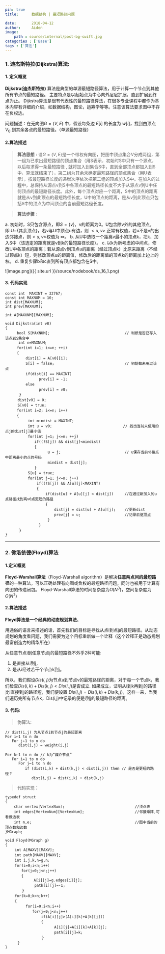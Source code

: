 ```yaml
---
pin: true
title:      数据结构 | 最短路径问题

date:       2018-04-12
author:     Aiden
image: 
    path : source/internal/post-bg-swift.jpg
categories : ['Base']
tags : ['算法']
---
```



### 1. 迪杰斯特拉(Dijkstra)算法:

#### 1. 定义概览

**Dijkstra(迪杰斯特拉)** 算法是典型的单源最短路径算法，用于计算一个节点到其他所有节点的最短路径。
主要特点是以起始点为中心向外层层扩展，直到扩展到终点为止。
Dijkstra算法是很有代表性的最短路径算法，在很多专业课程中都作为基本内容有详细的介绍，如数据结构，图论，运筹学等等。注意该算法要求图中不存在负权边。

问题描述：在无向图$G=(V,E)$ 中，假设每条边 $E[i]$ 的长度为 $w[i]$，找到由顶点 $V_0$ 到其余各点的最短路径。（单源最短路径）


#### 2.算法描述

> **算法思想 :**
设$G=( V,E)$是一个带权有向图，把图中顶点集合V分成两组，第一组为已求出最短路径的顶点集合（用S表示，初始时S中只有一个源点，以后每求得一条最短路径 , 就将加入到集合S中，直到全部顶点都加入到S中，算法就结束了），第二组为其余未确定最短路径的顶点集合（用U表示），按最短路径长度的递增次序依次把第二组的顶点加入S中。在加入的过程中，总保持从源点v到S中各顶点的最短路径长度不大于从源点v到U中任何顶点的最短路径长度。此外，每个顶点对应一个距离，S中的顶点的距离就是从v到此顶点的最短路径长度，U中的顶点的距离，是从v到此顶点只包括S中的顶点为中间顶点的当前最短路径长度。


> **算法步骤 :**

a. 初始时，S只包含源点，即$S=\{v\}$，v的距离为0。U包含除v外的其他顶点，即:U={其余顶点}，若v与U中顶点u有边，则 $<u,v>$ 正常有权值，若u不是v的出边邻接点，则$<u,v>$权值为 $\infty$。
b. 从U中选取一个距离v最小的顶点k，把k，加入S中（该选定的距离就是v到k的最短路径长度）。
c. 以k为新考虑的中间点，修改U中各顶点的距离；若从源点v到顶点u的距离（经过顶点k）比原来距离（不经过顶点k）短，则修改顶点u的距离值，修改后的距离值的顶点k的距离加上边上的权。
d. 重复步骤b和c直到所有顶点都包含在S中。

![image.png]({{ site.url }}/source/nodebook/ds_16_1.png)

#### 3. 代码实现

```
const int  MAXINT = 32767;
const int MAXNUM = 10;
int dist[MAXNUM];
int prev[MAXNUM];

int A[MAXUNM][MAXNUM];

void Dijkstra(int v0)
{
  　　bool S[MAXNUM];                                  // 判断是否已存入该点到S集合中
      int n=MAXNUM;
  　　for(int i=1; i<=n; ++i)
 　　 {
      　　dist[i] = A[v0][i];
      　　S[i] = false;                                // 初始都未用过该点
      　　if(dist[i] == MAXINT)    
            　　prev[i] = -1;
 　　     else
            　　prev[i] = v0;
   　　}
   　 dist[v0] = 0;
   　 S[v0] = true; 　　
 　　 for(int i=2; i<=n; i++)
 　　 {
       　　int mindist = MAXINT;
       　　int u = v0; 　　                            // 找出当前未使用的点j的dist[j]最小值
      　　 for(int j=1; j<=n; ++j)
      　　    if((!S[j]) && dist[j]<mindist)
      　　    {
         　　       u = j;                             // u保存当前邻接点中距离最小的点的号码
         　 　      mindist = dist[j];
       　　   }
       　　S[u] = true;
       　　for(int j=1; j<=n; j++)
       　　    if((!S[j]) && A[u][j]<MAXINT)
       　　    {
           　    　if(dist[u] + A[u][j] < dist[j])     //在通过新加入的u点路径找到离v0点更短的路径  
           　    　{
                   　　dist[j] = dist[u] + A[u][j];    //更新dist
                   　　prev[j] = u;                    //记录前驱顶点
            　　    }
        　    　}
   　　}
}
```
---

### 2. 佛洛依德(Floyd)算法

#### 1.定义概览

**Floyd-Warshall算法**（Floyd-Warshall algorithm）是解决**任意两点间的最短路径**的一种算法，可以正确处理有向图或负权的最短路径问题，同时也被用于计算有向图的传递闭包。
Floyd-Warshall算法的时间复杂度为$O(N^{3})$，空间复杂度为$O(N^{2})$

#### 2.算法描述

**Floyd算法是一个经典的动态规划算法**。

用通俗的语言来描述的话，首先我们的目标是寻找从点i到点j的最短路径。从动态规划的角度看问题，我们需要为这个目标重新做一个诠释（这个诠释正是动态规划最富创造力的精华所在）

从任意节点i到任意节点j的最短路径不外乎2种可能:

1. 是直接从i到j，
2. 是从i经过若干个节点k到j。

所以，我们假设$Dis(i,j)$为节点u到节点v的最短路径的距离，对于每一个节点k，我们检查$Dis(i,k) + Dis(k,j) \lt Dis(i,j)$是否成立.
如果成立，证明从i到k再到j的路径比i直接到j的路径短，我们便设置 $Dis(i,j) = Dis(i,k) + Dis(k,j)$，这样一来，当我们遍历完所有节点k，Dis(i,j)中记录的便是i到j的最短路径的距离。

#### 3. 代码:

> 伪算法:

```
// dist(i,j) 为从节点i到节点j的最短距离
For i←1 to n do
   For j←1 to n do
      dist(i,j) = weight(i,j)

For k←1 to n do // k为“媒介节点”
   For i←1 to n do
      For j←1 to n do
         if (dist(i,k) + dist(k,j) < dist(i,j)) then // 是否是更短的路径？
            dist(i,j) = dist(i,k) + dist(k,j)
```

> 代码实现：

```
typedef struct          
{        
    char vertex[VertexNum];                                //顶点表         
    int edges[VertexNum][VertexNum];                       //邻接矩阵,可看做边表         
    int n,e;                                               //图中当前的顶点数和边数         
}MGraph;

void Floyd(MGraph g)
{
 　　int A[MAXV][MAXV];
 　　int path[MAXV][MAXV];
 　　int i,j,k,n=g.n;
 　　for(i=0;i<n;i++)
    　　for(j=0;j<n;j++)
    　　{ 　　
             A[i][j]=g.edges[i][j];
         　　 path[i][j]=-1;
     　 }
 　　for(k=0;k<n;k++)
 　　{
      　　for(i=0;i<n;i++)
         　　for(j=0;j<n;j++)
             　　if(A[i][j]>(A[i][k]+A[k][j]))
             　　{
                   　　A[i][j]=A[i][k]+A[k][j];
                   　　path[i][j]=k;
              　 }
    　}
}
```
